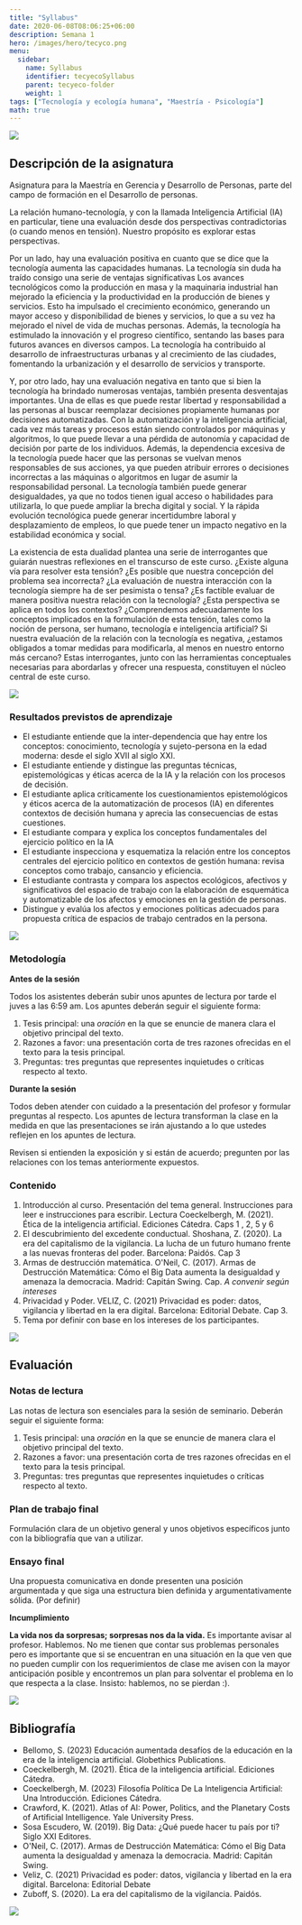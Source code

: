 ```yaml
---
title: "Syllabus"
date: 2020-06-08T08:06:25+06:00
description: Semana 1
hero: /images/hero/tecyco.png
menu:
  sidebar:
    name: Syllabus
    identifier: tecyecoSyllabus
    parent: tecyeco-folder
    weight: 1
tags: ["Tecnología y ecología humana", "Maestría - Psicología"]
math: true
---
```


![](/images/site/borde.jpg)

##  Descripción de la asignatura

Asignatura para la Maestría en Gerencia y Desarrollo de Personas, parte del campo de formación en el Desarrollo de personas. 

La relación humano-tecnología, y con la llamada Inteligencia Artificial (IA) en particular, tiene una evaluación desde dos perspectivas contradictorias (o cuando menos en tensión). Nuestro propósito es explorar estas perspectivas.

Por un lado, hay una evaluación positiva en cuanto que se dice que la tecnología aumenta las capacidades humanas.
La tecnología sin duda ha traído consigo una serie de ventajas significativas Los avances tecnológicos como la producción en masa y la maquinaria industrial han mejorado la eficiencia y la productividad en la producción de bienes y servicios. Esto ha impulsado el crecimiento económico, generando un mayor acceso y disponibilidad de bienes y servicios, lo que a su vez ha mejorado el nivel de vida de muchas personas. Además, la tecnología ha estimulado la innovación y el progreso científico, sentando las bases para futuros avances en diversos campos. La tecnología ha contribuido al desarrollo de infraestructuras urbanas y al crecimiento de las ciudades, fomentando la urbanización y el desarrollo de servicios y transporte. 


Y, por otro lado, hay una evaluación negativa en tanto que si bien la tecnología ha brindado numerosas ventajas, también presenta desventajas importantes. Una de ellas es que puede restar libertad y responsabilidad a las personas al buscar reemplazar decisiones propiamente humanas por decisiones automatizadas. Con la automatización y la inteligencia artificial, cada vez más tareas y procesos están siendo controlados por máquinas y algoritmos, lo que puede llevar a una pérdida de autonomía y capacidad de decisión por parte de los individuos. Además, la dependencia excesiva de la tecnología puede hacer que las personas se vuelvan menos responsables de sus acciones, ya que pueden atribuir errores o decisiones incorrectas a las máquinas o algoritmos en lugar de asumir la responsabilidad personal. La tecnología también puede generar desigualdades, ya que no todos tienen igual acceso o habilidades para utilizarla, lo que puede ampliar la brecha digital y social. Y la rápida evolución tecnológica puede generar incertidumbre laboral y desplazamiento de empleos, lo que puede tener un impacto negativo en la estabilidad económica y social. 


La existencia de esta dualidad plantea una serie de interrogantes que guiarán nuestras reflexiones en el transcurso de este curso. ¿Existe alguna vía para resolver esta tensión? ¿Es posible que nuestra concepción del problema sea incorrecta? ¿La evaluación de nuestra interacción con la tecnología siempre ha de ser pesimista o tensa? ¿Es factible evaluar de manera positiva nuestra relación con la tecnología? ¿Esta perspectiva se aplica en todos los contextos? ¿Comprendemos adecuadamente los conceptos implicados en la formulación de esta tensión, tales como la noción de persona, ser humano, tecnología e inteligencia artificial? Si nuestra evaluación de la relación con la tecnología es negativa, ¿estamos obligados a tomar medidas para modificarla, al menos en nuestro entorno más cercano? Estas interrogantes, junto con las herramientas conceptuales necesarias para abordarlas y ofrecer una respuesta, constituyen el núcleo central de este curso.


![](/images/site/borde.jpg)

### Resultados previstos de aprendizaje

- El estudiante entiende que la inter-dependencia que hay entre los conceptos: conocimiento, tecnología y sujeto-persona en la edad moderna: desde el siglo XVII al siglo XXI. 
- El estudiante entiende y distingue las preguntas técnicas, epistemológicas y éticas acerca de la IA y la relación con los procesos de decisión. 
- El estudiante aplica críticamente los cuestionamientos epistemológicos y éticos acerca de la automatización de procesos (IA) en diferentes contextos de decisión humana y aprecia las consecuencias de estas cuestiones.   
- El estudiante compara y explica los conceptos fundamentales del ejercicio político en la IA 
- El estudiante inspecciona y esquematiza la relación entre los conceptos centrales del ejercicio político en contextos de gestión humana: revisa conceptos como trabajo, cansancio y eficiencia.  
- El estudiante contrasta y compara los aspectos ecológicos, afectivos y significativos del espacio de trabajo con la elaboración de esquemática y automatizable de los afectos y emociones en la gestión de personas.
- Distingue y evalúa los afectos y emociones políticas adecuados para propuesta crítica de espacios de trabajo centrados en la persona. 


![](/images/site/borde.jpg)



###  Metodología


**Antes de la sesión**

Todos los asistentes deberán subir unos apuntes de lectura por tarde el juves a las 6:59 am. Los apuntes deberán seguir el siguiente forma:

1. Tesis principal: una *oración* en la que se enuncie de manera clara el objetivo principal del texto. 
2. Razones a favor: una presentación corta de tres razones ofrecidas en el texto para la tesis principal.
3. Preguntas: tres preguntas que representes inquietudes o críticas respecto al texto.

**Durante la sesión**

Todos deben atender con cuidado a la presentación del profesor y formular preguntas al respecto. Los apuntes de lectura transforman la clase en la medida en que las presentaciones se irán ajustando a lo que ustedes reflejen en los apuntes de lectura.

Revisen si entienden la exposición y si están de acuerdo; pregunten por las relaciones con los temas anteriormente expuestos.


### Contenido 

1. Introducción al curso. Presentación del tema general. Instrucciones para leer e instrucciones para escribir. Lectura Coeckelbergh, M. (2021). Ética de la inteligencia artificial. Ediciones Cátedra. Caps 1 , 2, 5 y 6 
1. El descubrimiento del excedente conductual.  Shoshana, Z. (2020). La era del capitalismo de la vigilancia. La lucha de un futuro humano frente a las nuevas fronteras del poder. Barcelona: Paidós.  Cap 3 
1. Armas de destrucción matemática. O'Neil, C. (2017). Armas de Destrucción Matemática: Cómo el Big Data aumenta la desigualdad y amenaza la democracia. Madrid: Capitán Swing. Cap. *A convenir según intereses*
1. Privacidad y Poder. VELIZ, C. (2021) Privacidad es poder: datos, vigilancia y libertad en la era digital. Barcelona: Editorial Debate. Cap 3.  
1. Tema por definir con base en los intereses de los participantes. 

![](/images/site/borde.jpg)

## Evaluación


### Notas de lectura

Las notas de lectura son esenciales para la sesión de seminario. Deberán seguir el siguiente forma:

1. Tesis principal: una *oración* en la que se enuncie de manera clara el objetivo principal del texto. 
2. Razones a favor: una presentación corta de tres razones ofrecidas en el texto para la tesis principal.
3. Preguntas: tres preguntas que representes inquietudes o críticas respecto al texto.


### Plan de trabajo final

Formulación clara de un objetivo general y unos objetivos específicos junto con la bibliografía que van a utilizar.

### Ensayo final

Una propuesta comunicativa en donde presenten una posición argumentada y que siga una estructura bien definida y argumentativamente sólida. (Por definir)


**Incumplimiento**

**La vida nos da sorpresas; sorpresas nos da la vida.**  Es importante avisar al profesor. Hablemos. No me tienen que contar sus problemas personales pero es importante que si se encuentran en una situación en la que ven que no pueden cumplir con los requerimientos de clase me avisen con la mayor anticipación posible y encontremos un plan para solventar el problema en lo que respecta a la clase. Insisto: hablemos, no se pierdan :).

![](/images/site/borde.jpg)


## Bibliografía

- Bellomo, S. (2023) Educación aumentada desafíos de la educación en la era de la inteligencia artificial. Globethics Publications.
- Coeckelbergh, M. (2021). Ética de la inteligencia artificial. Ediciones Cátedra. 
- Coeckelbergh, M. (2023) Filosofía Política De La Inteligencia Artificial: Una Introducción. Ediciones Cátedra. 
- Crawford, K. (2021). Atlas of AI: Power, Politics, and the Planetary Costs of Artificial Intelligence. Yale University Press.
- Sosa Escudero, W. (2019). Big Data: ¿Qué puede hacer tu país por ti? Siglo XXI Editores.
- O'Neil, C. (2017). Armas de Destrucción Matemática: Cómo el Big Data aumenta la desigualdad y amenaza la democracia. Madrid: Capitán Swing. 
- Veliz, C. (2021) Privacidad es poder: datos, vigilancia y libertad en la era digital. Barcelona: Editorial Debate 
- Zuboff, S. (2020). La era del capitalismo de la vigilancia. Paidós. 


![](/images/site/borde.jpg)

